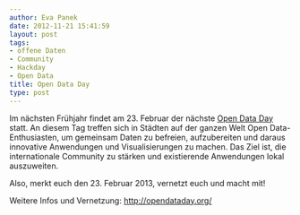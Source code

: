 ```yaml
---
author: Eva Panek
date: 2012-11-21 15:41:59
layout: post
tags:
- offene Daten
- Community
- Hackday
- Open Data
title: Open Data Day
type: post
---
```


Im nächsten Frühjahr findet am 23. Februar der nächste [Open Data Day](http://opendataday.org/) statt. An diesem Tag treffen sich in Städten auf der ganzen Welt Open Data-Enthusiasten, um gemeinsam Daten zu befreien, aufzubereiten und daraus innovative Anwendungen und Visualisierungen zu machen. Das Ziel ist, die internationale Community zu stärken und existierende Anwendungen lokal auszuweiten.

Also, merkt euch den 23. Februar 2013, vernetzt euch und macht mit!

Weitere Infos und Vernetzung: <http://opendataday.org/>